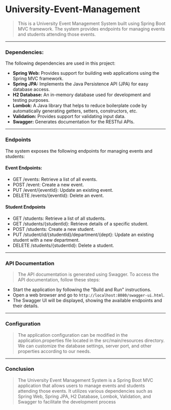 # University-Event-Management
> This is a University Event Management System built using Spring Boot MVC framework. The system provides endpoints for managing events and students attending those events.
---
### Dependencies:
The following dependencies are used in this project:

* **Spring Web:** Provides support for building web applications using the Spring MVC framework.
* **Spring JPA:** Implements the Java Persistence API (JPA) for easy database access.
* **H2 Database:** An in-memory database used for development and testing purposes.
* **Lombok:** A Java library that helps to reduce boilerplate code by automatically generating getters, setters, constructors, etc.
* **Validation:** Provides support for validating input data.
* **Swagger:** Generates documentation for the RESTful APIs.
---
### Endpoints
The system exposes the following endpoints for managing events and students:

#### Event Endpoints:

* GET /events: Retrieve a list of all events.
* POST /event: Create a new event.
* PUT /event/{eventId}: Update an existing event.
* DELETE /events/{eventId}: Delete an event.

#### Student Endpoints

* GET /students: Retrieve a list of all students.
* GET /students/{studentId}: Retrieve details of a specific student.
* POST /students: Create a new student.
* PUT /student/id/{studentId}/department/{dept}: Update an existing student with a new department.
* DELETE /students/{studentId}: Delete a student.
---
### API Documentation
> The API documentation is generated using Swagger. To access the API documentation, follow these steps:

* Start the application by following the "Build and Run" instructions.
* Open a web browser and go to `http://localhost:8080/swagger-ui.html`.
* The Swagger UI will be displayed, showing the available endpoints and their details.
---
### Configuration
> The application configuration can be modified in the application.properties file located in the src/main/resources directory. We can customize the database settings, server port, and other properties according to our needs.
---
### Conclusion
> The University Event Management System is a Spring Boot MVC application that allows users to manage events and students attending those events. It utilizes various dependencies such as Spring Web, Spring JPA, H2 Database, Lombok, Validation, and Swagger to facilitate the development process
